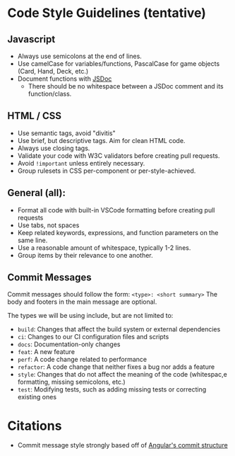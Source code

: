 # Code Style Guidelines (tentative)

## Javascript
- Always use semicolons at the end of lines.
- Use camelCase for variables/functions, PascalCase for game objects (Card, Hand, Deck, etc.)
- Document functions with [JSDoc](https://jsdoc.app/about-getting-started)
  - There should be no whitespace between a JSDoc comment and its function/class.

## HTML / CSS
- Use semantic tags, avoid "divitis"
- Use brief, but descriptive tags. Aim for clean HTML code.
- Always use closing tags.
- Validate your code with W3C validators before creating pull requests.
- Avoid `!important` unless entirely necessary.
- Group rulesets in CSS per-component or per-style-achieved.

## General (all):
- Format all code with built-in VSCode formatting before creating pull requests
- Use tabs, not spaces
- Keep related keywords, expressions, and function parameters on the same line.
- Use a reasonable amount of whitespace, typically 1-2 lines.
- Group items by their relevance to one another.


## Commit Messages
Commit messages should follow the form:
`<type>: <short summary>`
The body and footers in the main message are optional.

The types we will be using include, but are not limited to:
- `build`: Changes that affect the build system or external dependencies
- `ci`: Changes to our CI configuration files and scripts
- `docs`: Documentation-only changes
- `feat`: A new feature
- `perf`: A code change related to performance
- `refactor`: A code change that neither fixes a bug nor adds a feature
- `style`: Changes that do not affect the meaning of the code (whitespac,e formatting, missing semicolons, etc.)
- `test`: Modifying tests, such as adding missing tests or correcting existing ones






# Citations
- Commit message style strongly based off of [Angular's commit structure](https://github.com/angular/angular/blob/22b96b9/CONTRIBUTING.md#-commit-message-guidelines)